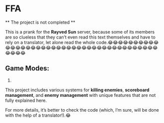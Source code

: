 # FFA

** The project is not completed **

This is a prank for the **Rayved Sun** server, because some of its members are so clueless that they can’t even read this text themselves and have to rely on a translator, let alone read the whole code.😂😂😂😂😂😂😂😂😂😂😂😂😂😂😂😂😂😂😂😂😂😂😂😂😂😂😂😂😂😂😂😂😂😂😂😂😂😂😂😂😂😂😂😂

## Game Modes:
1.

This project includes various systems for **killing enemies**, **scoreboard management**, and **enemy management** with unique features that are not fully explained here.

For more details, it’s better to check the code (which, I’m sure, will be done with the help of a translator!).😂
